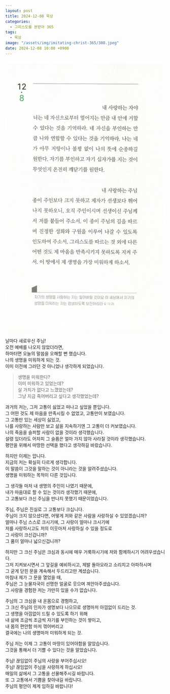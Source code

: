 ```yaml
---
layout: post
title: 2024-12-08 묵상
categories:
  - 그리스도를 본받아 365
tags:
  - 묵상
image: "/assets/img/imitating-christ-365/380.jpeg"
date: 2024-12-08 10:08 +0900
---
```


![image](/assets/img/imitating-christ-365/380.jpeg)

날마다 새로우신 주님!  
오전 예배를 나오지 않았더라면,  
하마터면 오늘의 말씀을 오해할 뻔 했습니다.  
나의 생명을 미워하게 되는 것.  
이미 이전에 그러던 것 아니었나 생각하게 되었습니다.

> 생명을 미워한다?  
> 이미 미워하고 있었는데?  
> 살 가치가 없다고 느꼈었는데?  
> 그냥 지금 죽어버리고 싶다고 생각했었는데?

과거의 저는, 그저 고통이 싫었고 떠나고 싶었을 뿐입니다.  
그 어떤 것도 제 마음을 만족시킬 수 없었고, 고통만이 보였습니다.  
그 고통만 있는 세상이 싫었고,  
나를 사랑하는 사람만 보고 삶을 지속하기엔 그 고통이 더 커보였습니다.  
나의 죽음을 슬퍼할 사람이 없을 것이라 생각했습니다.  
설령 있더라도 어차피 그 슬픔은 얼마 가지 않아 사라질 것이라 생각했습니다.  
평안을 위해서 마땅한 선택을 했다고 생각하길 바랐습니다.

하지만 이제는 압니다.  
지금의 저는 확실히 다르게 생각합니다.  
이 말씀이 그것을 말하는 것이 아니라는 것을 알려주셨습니다.  
생명을 미워하는 목적이 다른 것입니다.

그 생각들 마저 내 생명의 주인이 나였기 때문에,  
내가 마음대로 할 수 있는 것이라 생각했기 때문에,  
그 고통보다 크신 주님을 만나지 못했기 때문이었습니다.

주님, 주님은 진실로 그 고통보다 크십니다.  
주님이 크지 않으셨다면, 어떻게 저와 같은 사람을 사랑하실 수 있었겠습니까?  
얼마나 주님 스스로 크시기에, 그 사랑이 얼마나 크시기에  
저를 사랑하시고도 저의 이웃마저 사랑하실 수 있을 정도로  
그 사랑이 크신겁니까?  
그 품이 얼마나 넓으신겁니까?

하지만 그 크신 주님은 크심과 동시에 매우 거룩하시기에 저와 함께하시기 어려우셨습니다.  
그저 지켜보시면서 그 앞길을 예비하시고, 제발 돌아오라고 소리치고 아파하시며  
그 굳게 닫힌 문을 계속해서 두드리고만 계셨습니다.  
마침내 제가 그 문을 열었을 때,  
주님은 그 눈물자국이 선명한 얼굴로 웃으며 껴안아주셨습니다.  
그 사랑을 경험한 저는 가만히 있을 수가 없습니다.

주님의 그 크심을 내 온몸으로 경험하고,  
그 크신 주님의 인자가 생명보다 나으므로 생명마저 아낌없이 드리는 것.  
그 생명을 아낌없이 드릴 수 있도록 하기 위해  
내 삶에 조금씩 조금씩 자기를 부인하는 것이 쌓이고,  
내 몸의 편안함 마저 꺾어버리고  
결국에는 나의 생명마저 미워하게 되는 것.

주님 저는 이제 그 고통이 마땅이 있어야함을 알았습니다.  
그것을 통해서 더 기쁠 수 있다는 것을 알았습니다.

주님! 끊임없이 주님의 사랑을 부어주십시오!  
주님! 끊임없이 주님을 사랑하게 하십시오!  
매일의 삶에서 그 고통을 선물해주시길 바랍니다.  
또 그 고통에서 기쁨을 찾아내길 바랍니다.  
주님의 평안이 제게 임하길 바랍니다!
